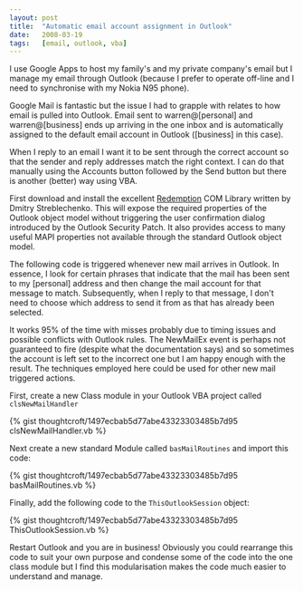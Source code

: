 ```yaml
---
layout: post
title:  "Automatic email account assignment in Outlook"
date:   2008-03-19
tags:   [email, outlook, vba]
---
```


I use Google Apps to host my family's and my private company's email but
I manage my email through Outlook (because I prefer to operate
off-line and I need to synchronise with my Nokia N95 phone).

Google Mail is fantastic but the issue I had to grapple with relates to
how email is pulled into Outlook. Email sent to warren@[personal] and
warren@[business] ends up arriving in the one inbox and is automatically
assigned to the default email account in Outlook ([business] in this
case).

When I reply to an email I want it to be sent through the correct
account so that the sender and reply addresses match the right context.
I can do that manually using the Accounts button followed by the Send
button but there is another (better) way using VBA.

First download and install the excellent
[Redemption](http://www.dimastr.com/redemption/home.htm) COM Library written
by Dmitry Streblechenko. This will expose the required properties of the
Outlook object model without triggering the user confirmation dialog
introduced by the Outlook Security Patch. It also provides access to
many useful MAPI properties not available through the standard Outlook
object model.

The following code is triggered whenever new mail arrives in Outlook. In
essence, I look for certain phrases that indicate that the mail has been
sent to my [personal] address and then change the mail account for that
message to match. Subsequently, when I reply to that message, I don't
need to choose which address to send it from as that has already been
selected.

It works 95% of the time with misses probably due to timing issues and
possible conflicts with Outlook rules. The NewMailEx event is perhaps
not guaranteed to fire (despite what the documentation says) and so
sometimes the account is left set to the incorrect one but I am happy
enough with the result. The techniques employed here could be used for
other new mail triggered actions.

First, create a new Class module in your Outlook VBA project called
`clsNewMailHandler`

{% gist thoughtcroft/1497ecbab5d77abe43323303485b7d95 clsNewMailHandler.vb %}

Next create a new standard Module called `basMailRoutines` and import this
code:

{% gist thoughtcroft/1497ecbab5d77abe43323303485b7d95 basMailRoutines.vb %}

Finally, add the following code to the `ThisOutlookSession` object:

{% gist thoughtcroft/1497ecbab5d77abe43323303485b7d95 ThisOutlookSession.vb %}

Restart Outlook and you are in business! Obviously you could rearrange
this code to suit your own purpose and condense some of the code into
the one class module but I find this modularisation makes the code much
easier to understand and manage.
